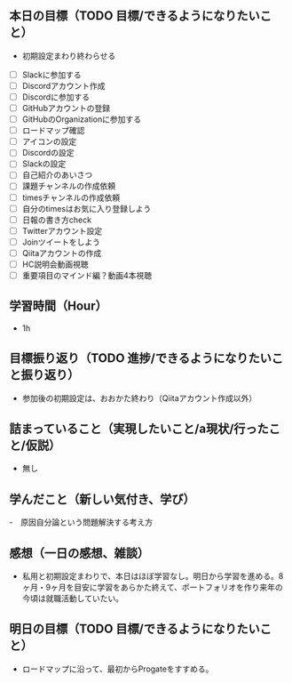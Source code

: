 ## 本日の目標（TODO 目標/できるようになりたいこと）

- 初期設定まわり終わらせる
- [ ] Slackに参加する
- [ ] Discordアカウント作成
- [ ] Discordに参加する
- [ ] GitHubアカウントの登録
- [ ] GitHubのOrganizationに参加する
- [ ] ロードマップ確認
- [ ] アイコンの設定
- [ ] Discordの設定
- [ ] Slackの設定
- [ ] 自己紹介のあいさつ
- [ ] 課題チャンネルの作成依頼
- [ ] timesチャンネルの作成依頼
- [ ] 自分のtimesはお気に入り登録しよう
- [ ] 日報の書き方check
- [ ] Twitterアカウント設定
- [ ] Joinツイートをしよう
- [ ] Qiitaアカウントの作成
- [ ] HC説明会動画視聴
- [ ] 重要項目のマインド編？動画4本視聴

## 学習時間（Hour）

- 1h

## 目標振り返り（TODO 進捗/できるようになりたいこと振り返り）

- 参加後の初期設定は、おおかた終わり（Qiitaアカウント作成以外）

## 詰まっていること（実現したいこと/a現状/行ったこと/仮説）

- 無し

## 学んだこと（新しい気付き、学び）

-　原因自分論という問題解決する考え方

## 感想（一日の感想、雑談）

- 私用と初期設定まわりで、本日はほぼ学習なし。明日から学習を進める。8ヶ月・9ヶ月を目安に学習をあらかた終えて、ポートフォリオを作り来年の今頃は就職活動していたい。

## 明日の目標（TODO 目標/できるようになりたいこと）

- ロードマップに沿って、最初からProgateをすすめる。
